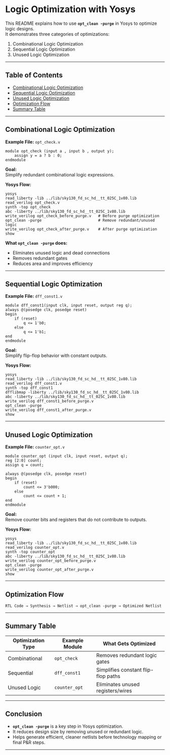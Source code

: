 
# Logic Optimization with Yosys

This README explains how to use **`opt_clean -purge`** in Yosys to optimize logic designs.  
It demonstrates three categories of optimizations:

1. Combinational Logic Optimization  
2. Sequential Logic Optimization  
3. Unused Logic Optimization  

---

## Table of Contents

* [Combinational Logic Optimization](#combinational-logic-optimization)  
* [Sequential Logic Optimization](#sequential-logic-optimization)  
* [Unused Logic Optimization](#unused-logic-optimization)  
* [Optimization Flow](#optimization-flow)  
* [Summary Table](#summary-table)  

---

## Combinational Logic Optimization

**Example File:** `opt_check.v`

```
module opt_check (input a , input b , output y);
    assign y = a ? b : 0;
endmodule
```

**Goal:**  
Simplify redundant combinational logic expressions.

**Yosys Flow:**

```
yosys
read_liberty -lib ../lib/sky130_fd_sc_hd__tt_025C_1v80.lib
read_verilog opt_check.v
synth -top opt_check
abc -liberty ../lib/sky130_fd_sc_hd__tt_025C_1v80.lib
write_verilog opt_check_before_purge.v   # Before purge optimization
opt_clean -purge                         # Remove redundant/unused logic
write_verilog opt_check_after_purge.v    # After purge optimization
show
```

**What `opt_clean -purge` does:**  
- Eliminates unused logic and dead connections  
- Removes redundant gates  
- Reduces area and improves efficiency  

---

## Sequential Logic Optimization

**Example File:** `dff_const1.v`

```
module dff_const1(input clk, input reset, output reg q);
always @(posedge clk, posedge reset)
begin
    if (reset)
        q <= 1'b0;
    else
        q <= 1'b1;
end
endmodule
```

**Goal:**  
Simplify flip-flop behavior with constant outputs.

**Yosys Flow:**

```
yosys
read_liberty -lib ../lib/sky130_fd_sc_hd__tt_025C_1v80.lib
read_verilog dff_const1.v
synth -top dff_const1
dfflibmap -liberty ../lib/sky130_fd_sc_hd__tt_025C_1v80.lib
abc -liberty ../lib/sky130_fd_sc_hd__tt_025C_1v80.lib
write_verilog dff_const1_before_purge.v
opt_clean -purge
write_verilog dff_const1_after_purge.v
show
```

---

## Unused Logic Optimization

**Example File:** `counter_opt.v`

```
module counter_opt (input clk, input reset, output q);
reg [2:0] count;
assign q = count;

always @(posedge clk, posedge reset)
begin
    if (reset)
        count <= 3'b000;
    else
        count <= count + 1;
end
endmodule
```

**Goal:**  
Remove counter bits and registers that do not contribute to outputs.

**Yosys Flow:**

```
yosys
read_liberty -lib ../lib/sky130_fd_sc_hd__tt_025C_1v80.lib
read_verilog counter_opt.v
synth -top counter_opt
abc -liberty ../lib/sky130_fd_sc_hd__tt_025C_1v80.lib
write_verilog counter_opt_before_purge.v
opt_clean -purge
write_verilog counter_opt_after_purge.v
show
```
---

## Optimization Flow

```
RTL Code → Synthesis → Netlist → opt_clean -purge → Optimized Netlist
```

---

## Summary Table

| Optimization Type | Example Module | What Gets Optimized                |
| ----------------- | -------------- | ---------------------------------- |
| Combinational     | `opt_check`    | Removes redundant logic gates       |
| Sequential        | `dff_const1`   | Simplifies constant flip-flop paths |
| Unused Logic      | `counter_opt`  | Eliminates unused registers/wires   |

---

## Conclusion

- **`opt_clean -purge`** is a key step in Yosys optimization.  
- It reduces design size by removing unused or redundant logic.  
- Helps generate efficient, cleaner netlists before technology mapping or final P&R steps.  

---
